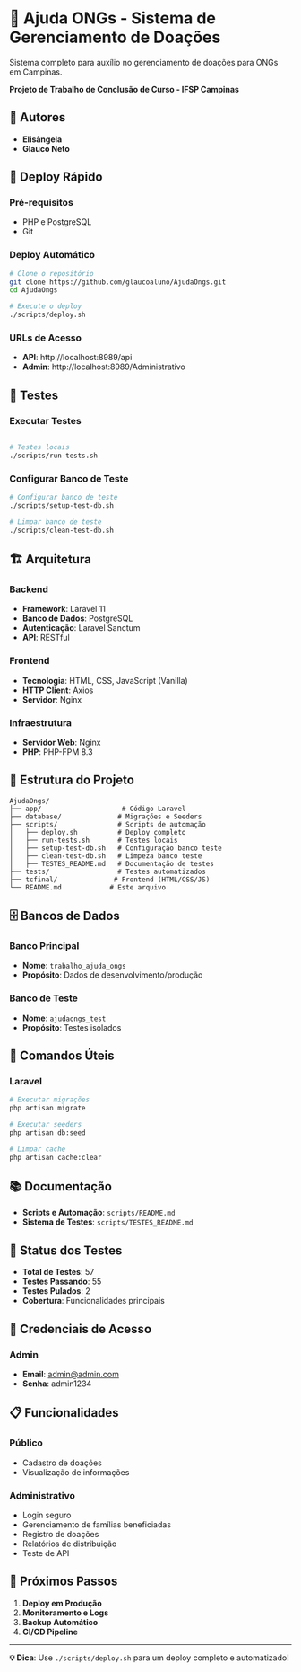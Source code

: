 # 🏥 Ajuda ONGs - Sistema de Gerenciamento de Doações

Sistema completo para auxílio no gerenciamento de doações para ONGs em Campinas.

**Projeto de Trabalho de Conclusão de Curso - IFSP Campinas**

## 👥 Autores

- **Elisângela**
- **Glauco Neto**

## 🚀 Deploy Rápido

### Pré-requisitos
- PHP e PostgreSQL
- Git

### Deploy Automático
```bash
# Clone o repositório
git clone https://github.com/glaucoaluno/AjudaOngs.git
cd AjudaOngs

# Execute o deploy
./scripts/deploy.sh
```

### URLs de Acesso
- **API**: http://localhost:8989/api
- **Admin**: http://localhost:8989/Administrativo

## 🧪 Testes

### Executar Testes
```bash

# Testes locais
./scripts/run-tests.sh
```

### Configurar Banco de Teste
```bash
# Configurar banco de teste
./scripts/setup-test-db.sh

# Limpar banco de teste
./scripts/clean-test-db.sh
```

## 🏗️ Arquitetura

### Backend
- **Framework**: Laravel 11
- **Banco de Dados**: PostgreSQL
- **Autenticação**: Laravel Sanctum
- **API**: RESTful

### Frontend
- **Tecnologia**: HTML, CSS, JavaScript (Vanilla)
- **HTTP Client**: Axios
- **Servidor**: Nginx

### Infraestrutura
- **Servidor Web**: Nginx
- **PHP**: PHP-FPM 8.3

## 📁 Estrutura do Projeto

```
AjudaOngs/
├── app/                    # Código Laravel
├── database/              # Migrações e Seeders
├── scripts/               # Scripts de automação
│   ├── deploy.sh          # Deploy completo
│   ├── run-tests.sh       # Testes locais
│   ├── setup-test-db.sh   # Configuração banco teste
│   ├── clean-test-db.sh   # Limpeza banco teste
│   ├── TESTES_README.md   # Documentação de testes
├── tests/                 # Testes automatizados
├── tcfinal/              # Frontend (HTML/CSS/JS)
└── README.md            # Este arquivo
```

## 🗄️ Bancos de Dados

### Banco Principal
- **Nome**: `trabalho_ajuda_ongs`
- **Propósito**: Dados de desenvolvimento/produção

### Banco de Teste
- **Nome**: `ajudaongs_test`
- **Propósito**: Testes isolados

## 🔧 Comandos Úteis

### Laravel
```bash
# Executar migrações
php artisan migrate

# Executar seeders
php artisan db:seed

# Limpar cache
php artisan cache:clear
```

## 📚 Documentação

- **Scripts e Automação**: `scripts/README.md`
- **Sistema de Testes**: `scripts/TESTES_README.md`

## 🧪 Status dos Testes

- **Total de Testes**: 57
- **Testes Passando**: 55
- **Testes Pulados**: 2
- **Cobertura**: Funcionalidades principais

## 🔐 Credenciais de Acesso

### Admin
- **Email**: admin@admin.com
- **Senha**: admin1234

## 📋 Funcionalidades

### Público
- Cadastro de doações
- Visualização de informações

### Administrativo
- Login seguro
- Gerenciamento de famílias beneficiadas
- Registro de doações
- Relatórios de distribuição
- Teste de API

## 🚀 Próximos Passos

1. **Deploy em Produção**
2. **Monitoramento e Logs**
3. **Backup Automático**
4. **CI/CD Pipeline**

---

**💡 Dica**: Use `./scripts/deploy.sh` para um deploy completo e automatizado!